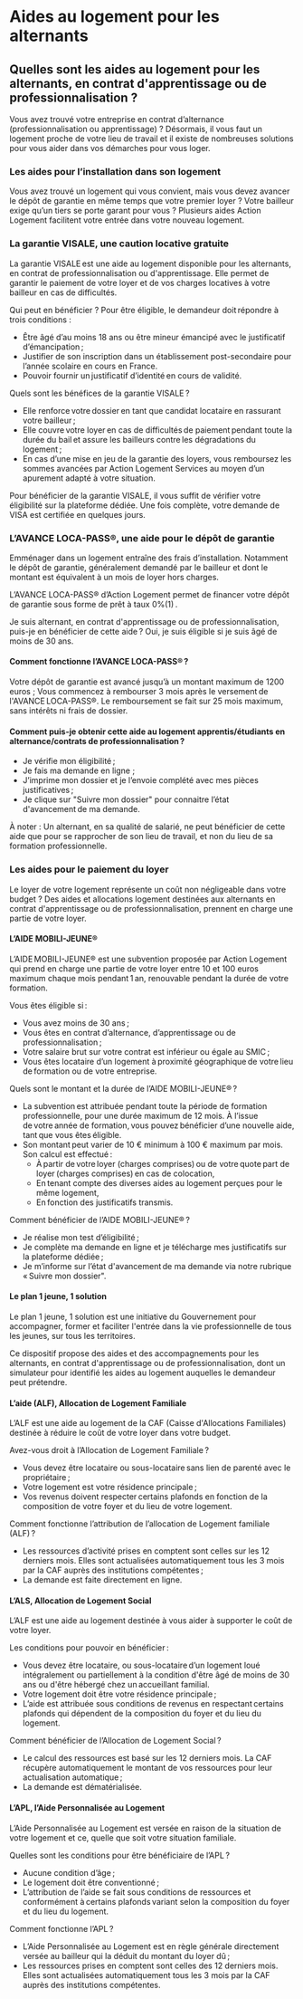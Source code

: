# Aides au logement pour les alternants

## Quelles sont les aides au logement pour les alternants, en contrat d'apprentissage ou de professionnalisation ?

Vous avez trouvé votre entreprise en contrat d’alternance (professionnalisation ou apprentissage) ? Désormais, il vous faut un logement proche de votre lieu de travail et il existe de nombreuses solutions pour vous aider dans vos démarches pour vous loger.

### Les aides pour l’installation dans son logement

Vous avez trouvé un logement qui vous convient, mais vous devez avancer le dépôt de garantie en même temps que votre premier loyer ? Votre bailleur exige qu’un tiers se porte garant pour vous ? Plusieurs aides Action Logement facilitent votre entrée dans votre nouveau logement.

### La garantie VISALE, une caution locative gratuite

La garantie VISALE est une aide au logement disponible pour les alternants, en contrat de professionnalisation ou d'apprentissage. Elle permet de garantir le paiement de votre loyer et de vos charges locatives à votre bailleur en cas de difficultés.

Qui peut en bénéficier ? Pour être éligible, le demandeur doit répondre à trois conditions :

- Être âgé d’au moins 18 ans ou être mineur émancipé avec le justificatif d’émancipation ;
- Justifier de son inscription dans un établissement post-secondaire pour l’année scolaire en cours en France.
- Pouvoir fournir un justificatif d’identité en cours de validité.

Quels sont les bénéfices de la garantie VISALE ?

- Elle renforce votre dossier en tant que candidat locataire en rassurant votre bailleur ;
- Elle couvre votre loyer en cas de difficultés de paiement pendant toute la durée du bail et assure les bailleurs contre les dégradations du logement ;
- En cas d’une mise en jeu de la garantie des loyers, vous remboursez les sommes avancées par Action Logement Services au moyen d’un apurement adapté à votre situation.

Pour bénéficier de la garantie VISALE, il vous suffit de vérifier votre éligibilité sur la plateforme dédiée. Une fois complète, votre demande de VISA est certifiée en quelques jours.

### L’AVANCE LOCA-PASS®, une aide pour le dépôt de garantie

Emménager dans un logement entraîne des frais d’installation. Notamment le dépôt de garantie, généralement demandé par le bailleur et dont le montant est équivalent à un mois de loyer hors charges.

L’AVANCE LOCA-PASS® d’Action Logement permet de financer votre dépôt de garantie sous forme de prêt à taux 0%(1) .

Je suis alternant, en contrat d'apprentissage ou de professionnalisation, puis-je en bénéficier de cette aide ? Oui, je suis éligible si je suis âgé de moins de 30 ans.

#### Comment fonctionne l’AVANCE LOCA-PASS® ?

Votre dépôt de garantie est avancé jusqu’à un montant maximum de 1200 euros ; Vous commencez à rembourser 3 mois après le versement de l'AVANCE LOCA-PASS®. Le remboursement se fait sur 25 mois maximum, sans intérêts ni frais de dossier.

#### Comment puis-je obtenir cette aide au logement apprentis/étudiants en alternance/contrats de professionnalisation ?

- Je vérifie mon éligibilité ;
- Je fais ma demande en ligne ;
- J’imprime mon dossier et je l’envoie complété avec mes pièces justificatives ;
- Je clique sur "Suivre mon dossier" pour connaitre l’état d'avancement de ma demande.

À noter : Un alternant, en sa qualité de salarié, ne peut bénéficier de cette aide que pour se rapprocher de son lieu de travail, et non du lieu de sa formation professionnelle.

### Les aides pour le paiement du loyer

Le loyer de votre logement représente un coût non négligeable dans votre budget ? Des aides et allocations logement destinées aux alternants en contrat d'apprentissage ou de professionnalisation, prennent en charge une partie de votre loyer.

#### L’AIDE MOBILI-JEUNE®

L’AIDE MOBILI-JEUNE® est une subvention proposée par Action Logement qui prend en charge une partie de votre loyer entre 10 et 100 euros maximum chaque mois pendant 1 an, renouvable pendant la durée de votre formation.

Vous êtes éligible si :

- Vous avez moins de 30 ans ;
- Vous êtes en contrat d’alternance, d’apprentissage ou de professionnalisation ;
- Votre salaire brut sur votre contrat est inférieur ou égale au SMIC ;
- Vous êtes locataire d’un logement à proximité géographique de votre lieu de formation ou de votre entreprise.

Quels sont le montant et la durée de l’AIDE MOBILI-JEUNE® ?

- La subvention est attribuée pendant toute la période de formation professionnelle, pour une durée maximum de 12 mois. À l’issue de votre année de formation, vous pouvez bénéficier d’une nouvelle aide, tant que vous êtes éligible.
- Son montant peut varier de 10 € minimum à 100 € maximum par mois. Son calcul est effectué :
  - À partir de votre loyer (charges comprises) ou de votre quote part de loyer (charges comprises) en cas de colocation,
  - En tenant compte des diverses aides au logement perçues pour le même logement,
  - En fonction des justificatifs transmis.

Comment bénéficier de l’AIDE MOBILI-JEUNE® ?

- Je réalise mon test d’éligibilité ;
- Je complète ma demande en ligne et je télécharge mes justificatifs sur la plateforme dédiée ;
- Je m’informe sur l’état d'avancement de ma demande via notre rubrique « Suivre mon dossier".

#### Le plan 1 jeune, 1 solution

Le plan 1 jeune, 1 solution est une initiative du Gouvernement pour accompagner, former et faciliter l'entrée dans la vie professionnelle de tous les jeunes, sur tous les territoires.

Ce dispositif propose des aides et des accompagnements pour les alternants, en contrat d'apprentissage ou de professionnalisation, dont un simulateur pour identifié les aides au logement auquelles le demandeur peut prétendre.

#### L’aide (ALF), Allocation de Logement Familiale

L’ALF est une aide au logement de la CAF (Caisse d'Allocations Familiales) destinée à réduire le coût de votre loyer dans votre budget.

Avez-vous droit à l’Allocation de Logement Familiale ?

- Vous devez être locataire ou sous-locataire sans lien de parenté avec le propriétaire ;
- Votre logement est votre résidence principale ;
- Vos revenus doivent respecter certains plafonds en fonction de la composition de votre foyer et du lieu de votre logement.

Comment fonctionne l’attribution de l’allocation de Logement familiale (ALF) ?

- Les ressources d’activité prises en comptent sont celles sur les 12 derniers mois. Elles sont actualisées automatiquement tous les 3 mois par la CAF auprès des institutions compétentes ;
- La demande est faite directement en ligne.

#### L’ALS, Allocation de Logement Social

L’ALF est une aide au logement destinée à vous aider à supporter le coût de votre loyer.

Les conditions pour pouvoir en bénéficier :

- Vous devez être locataire, ou sous-locataire d’un logement loué intégralement ou partiellement à la condition d'être âgé de moins de 30 ans ou d'être hébergé chez un accueillant familial.
- Votre logement doit être votre résidence principale ;
- L’aide est attribuée sous conditions de revenus en respectant certains plafonds qui dépendent de la composition du foyer et du lieu du logement.

Comment bénéficier de l’Allocation de Logement Social ?

- Le calcul des ressources est basé sur les 12 derniers mois. La CAF récupère automatiquement le montant de vos ressources pour leur actualisation automatique ;
- La demande est dématérialisée.

#### L’APL, l’Aide Personnalisée au Logement

L’Aide Personnalisée au Logement est versée en raison de la situation de votre logement et ce, quelle que soit votre situation familiale.

Quelles sont les conditions pour être bénéficiaire de l’APL ?

- Aucune condition d’âge ;
- Le logement doit être conventionné ;
- L’attribution de l’aide se fait sous conditions de ressources et conformément à certains plafonds variant selon la composition du foyer et du lieu du logement.

Comment fonctionne l’APL ?

- L’Aide Personnalisée au Logement est en règle générale directement versée au bailleur qui la déduit du montant du loyer dû ;
- Les ressources prises en comptent sont celles des 12 derniers mois. Elles sont actualisées automatiquement tous les 3 mois par la CAF auprès des institutions compétentes.

